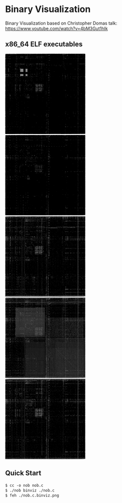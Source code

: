 # Binary Visualization

Binary Visualization based on Christopher Domas talk: https://www.youtube.com/watch?v=4bM3Gut1hIk

## x86_64 ELF executables

![xkbprint](./demos/xkbprint.binviz.png)
![xmlpatternsvalidator](./demos/xmlpatternsvalidator.binviz.png)
![xournal](./demos/xournal.binviz.png)
![x-terminal-emulator](./demos/x-terminal-emulator.binviz.png)
![x-window-manager](./demos/x-window-manager.binviz.png)

## Quick Start

```console
$ cc -o nob nob.c
$ ./nob binviz ./nob.c
$ feh ./nob.c.binviz.png
```
